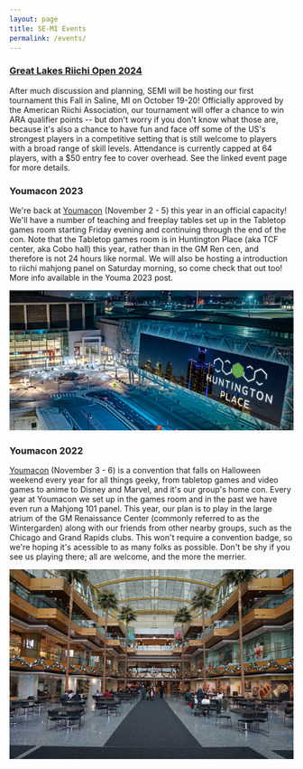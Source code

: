 ```yaml
---
layout: page
title: SE-MI Events
permalink: /events/
---
```


### [Great Lakes Riichi Open 2024](https://semiriichi.github.io/GLRO-2024/)

After much discussion and planning, SEMI will be hosting our first tournament this Fall in Saline, MI on October 19-20! Officially approved by the American Riichi Association, our tournament will offer a chance to win ARA qualifier points -- but don't worry if you don't know what those are, because it's also a chance to have fun and face off some of the US's strongest players in a competitive setting that is still welcome to players with a broad range of skill levels. Attendance is currently capped at 64 players, with a $50 entry fee to cover overhead. See the linked event page for more details.

### Youmacon 2023

We're back at [Youmacon](https://www.youmacon.com/) (November 2 - 5) this year in an official capacity! We'll have a number of teaching and freeplay tables set up in the Tabletop games room starting Friday evening and continuing through the end of the con. Note that the Tabletop games room is in Huntington Place (aka TCF center, aka Cobo hall) this year, rather than in the GM Ren cen, and therefore is not 24 hours like normal. We will also be hosting a introduction to riichi mahjong panel on Saturday morning, so come check that out too! More info available in the Youma 2023 post.

<img class="centerAlign" src="https://raw.githubusercontent.com/semiriichi/semiriichi.github.io/master/images/events/huntington.png"/>

### Youmacon 2022

[Youmacon](https://www.youmacon.com/) (November 3 - 6) is a convention that falls on Halloween weekend every year for all things geeky, from tabletop games and video games to anime to Disney and Marvel, and it's our group's home con. Every year at Youmacon we set up in the games room and in the past we have even run a Mahjong 101 panel. This year, our plan is to play in the large atrium of the GM Renaissance Center (commonly referred to as the Wintergarden) along with our friends from other nearby groups, such as the Chicago and Grand Rapids clubs. This won't require a convention badge, so we're hoping it's acessible to as many folks as possible. Don't be shy if you see us playing there; all are welcome, and the more the merrier.

<img class="centerAlign" src="https://raw.githubusercontent.com/semiriichi/semiriichi.github.io/master/images/events/RenCen_Wintergarden.png"/>
